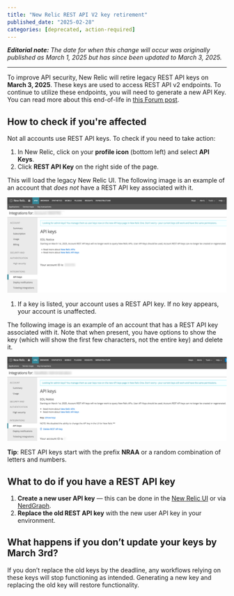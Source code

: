 ```yaml
---
title: "New Relic REST API V2 key retirement"
published_date: "2025-02-28"
categories: [deprecated, action-required]
---
```

_**Editorial note:** The date for when this change will occur was originally published as March 1, 2025 but has since been updated to March 3, 2025._

<hr/>

To improve API security, New Relic will retire legacy REST API keys on **March 3, 2025**. These keys are used to access REST API v2 endpoints. To continue to utilize these endpoints, you will need to generate a new API Key. You can read more about this end-of-life in [this Forum post](https://forum.newrelic.com/s/hubtopic/aAXPh0000008RJBOA2/upcoming-endoflife-rest-api-keys).

## How to check if you're affected
Not all accounts use REST API keys. To check if you need to take action:

1. In New Relic, click on your **profile icon** (bottom left) and select **API Keys**.
1. Click **REST API Key** on the right side of the page.

  This will load the legacy New Relic UI. The following image is an example of an account that _does not_ have a REST API key associated with it.

  ![Example New Relic integrations API keys page without any keys](../images/release-notes/nr-api-key-example-no-keys.png)

1. If a key is listed, your account uses a REST API key. If no key appears, your account is unaffected.

  The following image is an example of an account that has a REST API key associated with it. Note that when present, you have options to show the key (which will show the first few characters, not the entire key) and delete it.

  ![Example New Relic integrations API keys page with keys](../images/release-notes/nr-api-key-example-with-keys.png)

**Tip**: REST API keys start with the prefix **NRAA** or a random combination of letters and numbers.

## What to do if you have a REST API key

1. **Create a new user API key** — this can be done in the [New Relic UI](https://docs.newrelic.com/docs/apis/intro-apis/new-relic-api-keys/) or via [NerdGraph](https://docs.newrelic.com/docs/apis/nerdgraph/examples/use-nerdgraph-manage-license-keys-user-keys/).
1. **Replace the old REST API key** with the new user API key in your environment.

## What happens if you don’t update your keys by March 3rd?
If you don’t replace the old keys by the deadline, any workflows relying on these keys will stop functioning as intended. Generating a new key and replacing the old key will restore functionality.